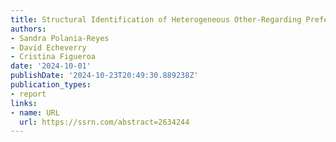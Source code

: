 ```yaml
---
title: Structural Identification of Heterogeneous Other-Regarding Preferences
authors:
- Sandra Polania-Reyes
- David Echeverry
- Cristina Figueroa
date: '2024-10-01'
publishDate: '2024-10-23T20:49:30.889238Z'
publication_types:
- report
links:
- name: URL
  url: https://ssrn.com/abstract=2634244
---
```

